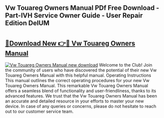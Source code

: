 ## Vw Touareg Owners Manual PDf Free Download - Part-IVH Service Owner Guide - User Repair Edition DeIUM

# <h2><a href="http://bc82691.oget.top/?id=Vw+Touareg+Owners+Manual">🔗Download New 👉🔴 Vw Touareg Owners Manual</a></h2>

[![Vw Touareg Owners Manual new download](https://i.imgur.com/5g1atiW.png)](http://bc82691.oget.top/?id=Vw+Touareg+Owners+Manual)
Welcome to the Club! Join the community of users who have discovered the potential of their new Vw Touareg Owners Manual with this helpful manual. Operating Instructions This manual outlines the correct operating procedures for your new Vw Touareg Owners Manual. This remarkable Vw Touareg Owners Manual offers a seamless blend of functionality and user-friendliness, thanks to its advanced features. We trust that the Vw Touareg Owners Manual has been an accurate and detailed resource in your efforts to master your new device. In case of any queries or concerns, please do not hesitate to reach out to our customer service team.
